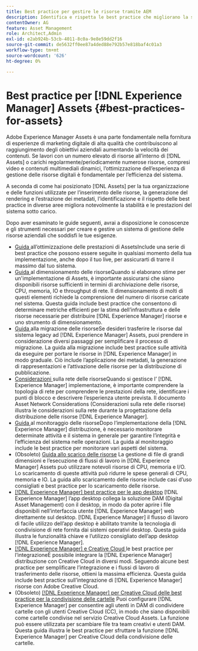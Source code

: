 ```yaml
---
title: Best practice per gestire le risorse tramite AEM
description: Identifica e rispetta le best practice che migliorano la stabilità e le prestazioni del sistema sotto carico, a seconda della distribuzione  [!DNL Experience Manager] Assets e delle funzionalità utilizzate per l’acquisizione ed il processo delle risorse.
contentOwner: AG
feature: Asset Management
role: Architect,Admin
exl-id: e2ab924b-53cb-4011-8c0a-9e8e59dd2f16
source-git-commit: de5632ff0ee87a4ded88e792b57e818baf4c01a3
workflow-type: tm+mt
source-wordcount: '626'
ht-degree: 0%

---
```


# Best practice per [!DNL Experience Manager] Assets {#best-practices-for-assets}

Adobe Experience Manager Assets è una parte fondamentale nella fornitura di esperienze di marketing digitale di alta qualità che contribuiscono al raggiungimento degli obiettivi aziendali aumentando la velocità dei contenuti. Se lavori con un numero elevato di risorse all’interno di [!DNL Assets] o carichi regolarmente/periodicamente numerose risorse, compresi video e contenuti multimediali dinamici, l’ottimizzazione dell’esperienza di gestione delle risorse digitali è fondamentale per l’efficienza del sistema.

A seconda di come hai posizionato [!DNL Assets] per la tua organizzazione e delle funzioni utilizzate per l’inserimento delle risorse, la generazione del rendering e l’estrazione dei metadati, l’identificazione e il rispetto delle best practice in diverse aree migliora notevolmente la stabilità e le prestazioni del sistema sotto carico.

Dopo aver esaminato le guide seguenti, avrai a disposizione le conoscenze e gli strumenti necessari per creare e gestire un sistema di gestione delle risorse aziendali che soddisfi le tue esigenze.

* [Guida ](performance-tuning-guidelines.md)
all’ottimizzazione delle prestazioni di AssetsInclude una serie di best practice che possono essere seguite in qualsiasi momento della tua implementazione, anche dopo il tuo live, per assicurarti di trarre il massimo dal tuo sistema.
* [Guida ](assets-sizing-guide.md)
al dimensionamento delle risorseQuando si elaborano stime per un&#39;implementazione di Assets, è importante assicurarsi che siano disponibili risorse sufficienti in termini di archiviazione delle risorse, CPU, memoria, IO e throughput di rete. Il dimensionamento di molti di questi elementi richiede la comprensione del numero di risorse caricate nel sistema. Questa guida include best practice che consentono di determinare metriche efficienti per la stima dell’infrastruttura e delle risorse necessarie per distribuire [!DNL Experience Manager] risorse e uno strumento di dimensionamento.
* [Guida ](assets-migration-guide.md)
alla migrazione delle risorseSe desideri trasferire le risorse dal sistema legacy ad  [!DNL Experience Manager] Assets, puoi prendere in considerazione diversi passaggi per semplificare il processo di migrazione. La guida alla migrazione include best practice sulle attività da eseguire per portare le risorse in [!DNL Experience Manager] in modo graduale. Ciò include l’applicazione dei metadati, la generazione di rappresentazioni e l’attivazione delle risorse per la distribuzione di pubblicazione.
* [Considerazioni ](assets-network-considerations.md)
sulla rete delle risorseQuando si gestisce l’ [!DNL Experience Manager] implementazione, è importante comprendere la topologia di rete per comprendere le prestazioni della rete, identificare i punti di blocco e descrivere l’esperienza utente prevista. Il documento Asset Network Considerations (Considerazioni sulla rete delle risorse) illustra le considerazioni sulla rete durante la progettazione della distribuzione delle risorse [!DNL Experience Manager].
* [Guida ](assets-monitoring-best-practices.md)
al monitoraggio delle risorseDopo l’implementazione della  [!DNL Experience Manager] distribuzione, è necessario monitorare determinate attività e il sistema in generale per garantire l’integrità e l’efficienza del sistema nelle operazioni. La guida al monitoraggio include le best practice per monitorare vari aspetti del sistema.
* (Obsoleto) [Guida allo scarico delle risorse](assets-offloading-best-practices.md)
La gestione di file di grandi dimensioni e l’esecuzione di flussi di lavoro in [!DNL Experience Manager] Assets può utilizzare notevoli risorse di CPU, memoria e I/O. Lo scaricamento di queste attività può ridurre le spese generali di CPU, memoria e IO. La guida allo scaricamento delle risorse include casi d’uso consigliati e best practice per lo scaricamento delle risorse.
* [[!DNL Experience Manager] best practice per le app desktop](https://helpx.adobe.com/experience-manager/desktop-app/aem-desktop-app-best-practices.html)
   [!DNL Experience Manager] l’app desktop collega la soluzione DAM (Digital Asset Management) con il desktop, in modo da poter aprire i file disponibili nell’interfaccia utente  [!DNL Experience Manager] web direttamente sul desktop. [!DNL Experience Manager] il flusso di lavoro di facile utilizzo dell’app desktop è abilitato tramite la tecnologia di condivisione di rete fornita dai sistemi operativi desktop. Questa guida illustra le funzionalità chiave e l’utilizzo consigliato dell’app desktop [!DNL Experience Manager].
* [[!DNL Experience Manager] e Creative Cloud ](aem-cc-integration-best-practices.md)
le best practice per l’integrazioneÈ possibile integrare la  [!DNL Experience Manager] distribuzione con Creative Cloud in diversi modi. Seguendo alcune best practice per semplificare l’integrazione e i flussi di lavoro di trasferimento delle risorse, ottieni la massima efficienza. Questa guida include best practice sull’integrazione di [!DNL Experience Manager] risorse con Adobe Creative Cloud.
* (Obsoleto) [[!DNL Experience Manager] per Creative Cloud delle best practice per la condivisione delle cartelle](aem-cc-folder-sharing-best-practices.md)
Puoi configurare [!DNL Experience Manager] per consentire agli utenti in DAM di condividere cartelle con gli utenti Creative Cloud (CC), in modo che siano disponibili come cartelle condivise nel servizio Creative Cloud Assets. La funzione può essere utilizzata per scambiare file tra team creativi e utenti DAM. Questa guida illustra le best practice per sfruttare la funzione [!DNL Experience Manager] per Creative Cloud della condivisione delle cartelle.
